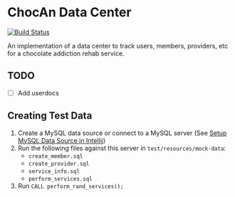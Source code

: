 # ChocAn Data Center
[![Build Status](https://travis-ci.org/Gilmore-PDX-CS/Group4.svg?branch=master)](https://travis-ci.org/Gilmore-PDX-CS/Group4)


An implementation of a data center to track users, members, providers, etc
for a chocolate addiction rehab service.

## TODO
- [ ] Add userdocs


## Creating Test Data
1. Create a MySQL data source or connect to a MySQL server
(See [Setup MySQL Data Source in Intellij](https://github.com/Gilmore-PDX-CS/Group4/wiki/Setup-MySQL-Data-Source-in-Intellij))
1. Run the following files against this server in `test/resources/mock-data`:
     - `create_member.sql`
     - `create_provider.sql`
     - `service_info.sql`
     - `perform_services.sql`
1. Run ``CALL perform_rand_services();``
